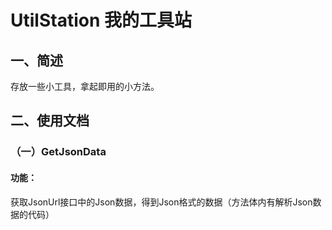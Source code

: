 # UtilStation 我的工具站

## 一、简述
  存放一些小工具，拿起即用的小方法。
## 二、使用文档
### （一）GetJsonData
#### 功能：
获取JsonUrl接口中的Json数据，得到Json格式的数据（方法体内有解析Json数据的代码）
